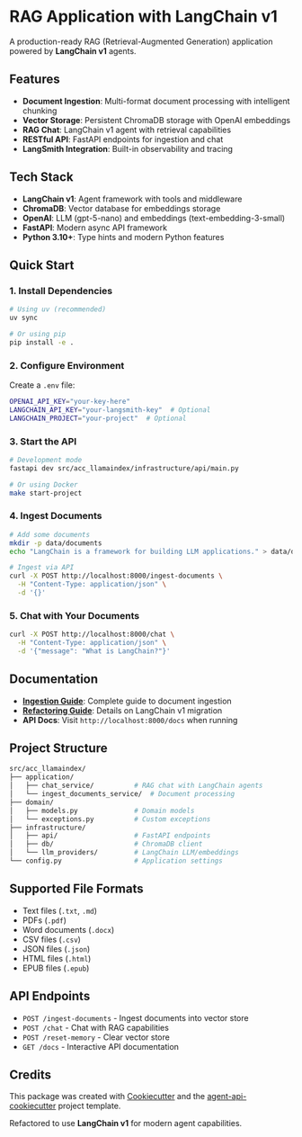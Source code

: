 # RAG Application with LangChain v1

A production-ready RAG (Retrieval-Augmented Generation) application powered by **LangChain v1** agents.

## Features

* **Document Ingestion**: Multi-format document processing with intelligent chunking
* **Vector Storage**: Persistent ChromaDB storage with OpenAI embeddings
* **RAG Chat**: LangChain v1 agent with retrieval capabilities
* **RESTful API**: FastAPI endpoints for ingestion and chat
* **LangSmith Integration**: Built-in observability and tracing

## Tech Stack

* **LangChain v1**: Agent framework with tools and middleware
* **ChromaDB**: Vector database for embeddings storage
* **OpenAI**: LLM (gpt-5-nano) and embeddings (text-embedding-3-small)
* **FastAPI**: Modern async API framework
* **Python 3.10+**: Type hints and modern Python features

## Quick Start

### 1. Install Dependencies

```bash
# Using uv (recommended)
uv sync

# Or using pip
pip install -e .
```

### 2. Configure Environment

Create a `.env` file:

```bash
OPENAI_API_KEY="your-key-here"
LANGCHAIN_API_KEY="your-langsmith-key"  # Optional
LANGCHAIN_PROJECT="your-project"  # Optional
```

### 3. Start the API

```bash
# Development mode
fastapi dev src/acc_llamaindex/infrastructure/api/main.py

# Or using Docker
make start-project
```

### 4. Ingest Documents

```bash
# Add some documents
mkdir -p data/documents
echo "LangChain is a framework for building LLM applications." > data/documents/intro.txt

# Ingest via API
curl -X POST http://localhost:8000/ingest-documents \
  -H "Content-Type: application/json" \
  -d '{}'
```

### 5. Chat with Your Documents

```bash
curl -X POST http://localhost:8000/chat \
  -H "Content-Type: application/json" \
  -d '{"message": "What is LangChain?"}'
```

## Documentation

* **[Ingestion Guide](INGESTION_GUIDE.md)**: Complete guide to document ingestion
* **[Refactoring Guide](LANGCHAIN_V1_REFACTOR_GUIDE.md)**: Details on LangChain v1 migration
* **API Docs**: Visit `http://localhost:8000/docs` when running

## Project Structure

```bash
src/acc_llamaindex/
├── application/
│   ├── chat_service/          # RAG chat with LangChain agents
│   └── ingest_documents_service/  # Document processing
├── domain/
│   ├── models.py              # Domain models
│   └── exceptions.py          # Custom exceptions
├── infrastructure/
│   ├── api/                   # FastAPI endpoints
│   ├── db/                    # ChromaDB client
│   └── llm_providers/         # LangChain LLM/embeddings
└── config.py                  # Application settings
```

## Supported File Formats

* Text files (`.txt`, `.md`)
* PDFs (`.pdf`)
* Word documents (`.docx`)
* CSV files (`.csv`)
* JSON files (`.json`)
* HTML files (`.html`)
* EPUB files (`.epub`)

## API Endpoints

* `POST /ingest-documents` - Ingest documents into vector store
* `POST /chat` - Chat with RAG capabilities
* `POST /reset-memory` - Clear vector store
* `GET /docs` - Interactive API documentation

## Credits

This package was created with [Cookiecutter](https://github.com/audreyfeldroy/cookiecutter) and the [agent-api-cookiecutter](https://github.com/neural-maze/agent-api-cookiecutter) project template.

Refactored to use **LangChain v1** for modern agent capabilities.

